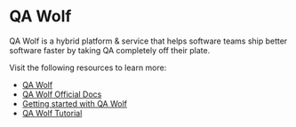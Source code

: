 # QA Wolf

QA Wolf is a hybrid platform & service that helps software teams ship better software faster by taking QA completely off their plate.

Visit the following resources to learn more:

- [QA Wolf](https://www.qawolf.com/)
- [QA Wolf Official Docs](https://app.qawolf.com/docs/why-qa-wolf)
- [Getting started with QA Wolf](https://app.qawolf.com/docs/create-a-test)
- [QA Wolf Tutorial](https://www.youtube.com/watch?v=BRxVu0De-4k&list=PL33T95M59Kkg1zKCU5NHc2g2XYXOs3-DU)
